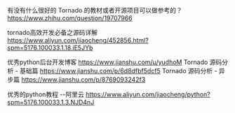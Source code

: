 有没有什么很好的 Tornado 的教材或者开源项目可以做参考的？
https://www.zhihu.com/question/19707966

tornado高效开发必备之源码详解
https://www.aliyun.com/jiaocheng/452856.html?spm=5176.100033.1.18.iE5JYb

优秀python后台开发博客
https://www.jianshu.com/u/yudhoM
Tornado 源码分析 - 基础篇
https://www.jianshu.com/p/6d8dfbf5dcf5
Tornado 源码分析 - 异步篇
https://www.jianshu.com/p/8769093242f3

优秀的python教程   --阿里云
https://www.aliyun.com/jiaocheng/python?spm=5176.100033.1.3.NJD4nJ




